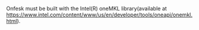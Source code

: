 Onfesk must be built with the Intel(R) oneMKL library(available at https://www.intel.com/content/www/us/en/developer/tools/oneapi/onemkl.html).